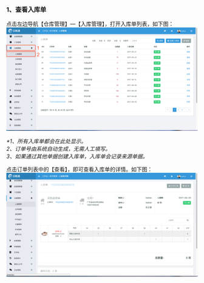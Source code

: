 ### 1、查看入库单

点击左边导航【仓库管理】—【入库管理】，打开入库单列表，如下图：![](/assets/kcgl-rkd-1.png)

_\*1、所有入库单都会在此处显示。  
  2、订单号由系统自动生成，无需人工填写。  
  3、如果通过其他单据创建入库单，入库单会记录来源单据。_

点击订单列表中的【查看】，即可查看入库单的详情。如下图：![](/assets/ckgl-rkd-2.png)

